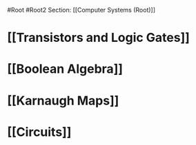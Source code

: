 #Root #Root2 Section: [[Computer Systems (Root)]]
# [[Transistors and Logic Gates]]
# [[Boolean Algebra]]
# [[Karnaugh Maps]]
# [[Circuits]]
